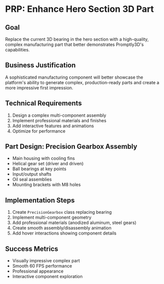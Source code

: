 # PRP: Enhance Hero Section 3D Part

## Goal
Replace the current 3D bearing in the hero section with a high-quality, complex manufacturing part that better demonstrates Promptly3D's capabilities.

## Business Justification
A sophisticated manufacturing component will better showcase the platform's ability to generate complex, production-ready parts and create a more impressive first impression.

## Technical Requirements
1. Design a complex multi-component assembly
2. Implement professional materials and finishes
3. Add interactive features and animations
4. Optimize for performance

## Part Design: Precision Gearbox Assembly
- Main housing with cooling fins
- Helical gear set (driver and driven)
- Ball bearings at key points
- Input/output shafts
- Oil seal assemblies
- Mounting brackets with M8 holes

## Implementation Steps
1. Create `PrecisionGearbox` class replacing bearing
2. Implement multi-component geometry
3. Add professional materials (anodized aluminum, steel gears)
4. Create smooth assembly/disassembly animation
5. Add hover interactions showing component details

## Success Metrics
- Visually impressive complex part
- Smooth 60 FPS performance
- Professional appearance
- Interactive component exploration 